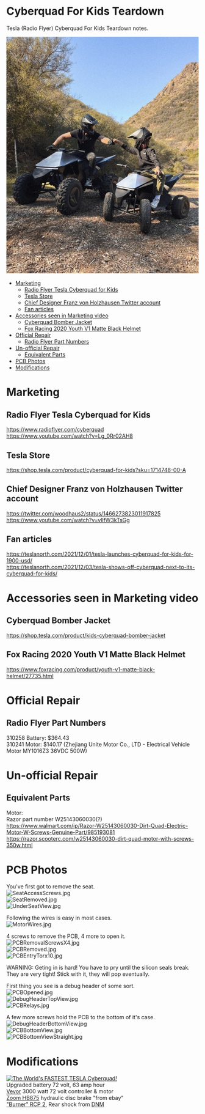 # Cyberquad For Kids Teardown
Tesla (Radio Flyer) Cyberquad For Kids Teardown notes.<br>

![Family](https://github.com/MAVProxyUser/CyberquadForKidsTeardown/blob/main/adpics/Family.jpg)

* [Marketing](#marketing)
   * [Radio Flyer Tesla Cyberquad for Kids](#radio-flyer-tesla-cyberquad-for-kids)
   * [Tesla Store](#tesla-store)
   * [Chief Designer Franz von Holzhausen Twitter account](#chief-designer-franz-von-holzhausen-twitter-account)
   * [Fan articles](#fan-articles)
* [Accessories seen in Marketing video](#accessories-seen-in-marketing-video)
   * [Cyberquad Bomber Jacket](#cyberquad-bomber-jacket)
   * [Fox Racing 2020 Youth V1 Matte Black Helmet](#fox-racing-2020-youth-v1-matte-black-helmet)
* [Official Repair](#official-repair)
   * [Radio Flyer Part Numbers](#radio-flyer-part-numbers)
* [Un-official Repair](#un-official-repair)
   * [Equivalent Parts](#equivalent-parts)
* [PCB Photos](#pcb-photos)
* [Modifications](#modifications)

# Marketing
## Radio Flyer Tesla Cyberquad for Kids
https://www.radioflyer.com/cyberquad<br>
https://www.youtube.com/watch?v=Lg_0Rr02AH8<br>

## Tesla Store
https://shop.tesla.com/product/cyberquad-for-kids?sku=1714748-00-A<br>

## Chief Designer Franz von Holzhausen Twitter account
https://twitter.com/woodhaus2/status/1466273823011917825<br>
https://www.youtube.com/watch?v=vllfW3kTsGg<br>

## Fan articles
https://teslanorth.com/2021/12/01/tesla-launches-cyberquad-for-kids-for-1900-usd/<br>
https://teslanorth.com/2021/12/03/tesla-shows-off-cyberquad-next-to-its-cyberquad-for-kids/

# Accessories seen in Marketing video
## Cyberquad Bomber Jacket
https://shop.tesla.com/product/kids-cyberquad-bomber-jacket<br>
## Fox Racing 2020 Youth V1 Matte Black Helmet
https://www.foxracing.com/product/youth-v1-matte-black-helmet/27735.html<br>

# Official Repair
## Radio Flyer Part Numbers
310258 Battery: $364.43<br>
310241 Motor: $140.17 (Zhejiang Unite Motor Co., LTD - Electrical Vehicle Motor MY1016Z3 36VDC 500W)<br>

# Un-official Repair
## Equivalent Parts
Motor:<br>
Razor part number W25143060030(?) <br>
https://www.walmart.com/ip/Razor-W25143060030-Dirt-Quad-Electric-Motor-W-Screws-Genuine-Part/985193081<br>
https://razor.scooterc.com/w25143060030-dirt-quad-motor-with-screws-350w.html<br>

# PCB Photos

You've first got to remove the seat.<br>
![SeatAccessScrews.jpg](https://github.com/MAVProxyUser/CyberquadForKidsTeardown/blob/main/teardown/SeatAccessScrews.jpg)<br>
![SeatRemoved.jpg](https://github.com/MAVProxyUser/CyberquadForKidsTeardown/blob/main/teardown/SeatRemoved.jpg)<br>
![UnderSeatView.jpg](https://github.com/MAVProxyUser/CyberquadForKidsTeardown/blob/main/teardown/UnderSeatView.jpg)<br>

Following the wires is easy in most cases.<br>
![MotorWires.jpg](https://github.com/MAVProxyUser/CyberquadForKidsTeardown/blob/main/teardown/MotorWires.jpg)<br>

4 screws to remove the PCB, 4 more to open it.<br>
![PCBRemovalScrewsX4.jpg](https://github.com/MAVProxyUser/CyberquadForKidsTeardown/blob/main/teardown/PCBRemovalScrewsX4.jpg)<br>
![PCBRemoved.jpg](https://github.com/MAVProxyUser/CyberquadForKidsTeardown/blob/main/teardown/PCBRemoved.jpg)<br>
![PCBEntryTorx10.jpg](https://github.com/MAVProxyUser/CyberquadForKidsTeardown/blob/main/teardown/PCBEntryTorx10.jpg)<br>

WARNING: Geting in is hard! You have to pry until the silicon seals break. They are very tight! Stick with it, they will pop eventually.<br>

First thing you see is a debug header of some sort.<br>
![PCBOpened.jpg](https://github.com/MAVProxyUser/CyberquadForKidsTeardown/blob/main/teardown/PCBOpened.jpg)<br>
![DebugHeaderTopView.jpg](https://github.com/MAVProxyUser/CyberquadForKidsTeardown/blob/main/teardown/DebugHeaderTopView.jpg)<br>
![PCBRelays.jpg](https://github.com/MAVProxyUser/CyberquadForKidsTeardown/blob/main/teardown/PCBRelays.jpg)<br>

A few more screws hold the PCB to the bottom of it's case.<br>
![DebugHeaderBottomView.jpg](https://github.com/MAVProxyUser/CyberquadForKidsTeardown/blob/main/teardown/DebugHeaderBottomView.jpg)<br>
![PCBBottomView.jpg](https://github.com/MAVProxyUser/CyberquadForKidsTeardown/blob/main/teardown/PCBBottomView.jpg)<br>
![PCBBottomViewStraight.jpg](https://github.com/MAVProxyUser/CyberquadForKidsTeardown/blob/main/teardown/PCBBottomViewStraight.jpg)<br>

# Modifications

[![The World's FASTEST TESLA Cyberquad!](http://img.youtube.com/vi/Y5s0i21SOnI/0.jpg)](https://www.youtube.com/watch?v=Y5s0i21SOnI)<br>
Upgraded battery 72 volt, 63 amp hour<br>
[Vevor](https://www.vevor.com/brushless-dc-motor-c_11227/72v-3000w-bldc-motor-kit-with-brushless-controller-electric-bicycle-scooter-p_010187167720) 3000 watt 72 volt controller & motor<br>
[Zoom HB875](https://www.ebay.com/itm/224975123928) hydraulic disc brake "from ebay"<br>
["Burner" RCP 2](https://www.aliexpress.com/item/2251832547229897.html), Rear shock from [DNM](https://www.dnmshock.com/products.php?func=p_detail&p_id=22&pc_parent=12)<br>
